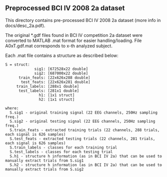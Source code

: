 Preprocessed BCI IV 2008 2a dataset
--------------
This directory contains pre-processed BCI IV 2008 2a dataset (more info in docs/desc_2a.pdf).

The original *.gdf files found in BCI IV competition 2a dataset 
were converted to MATLAB .mat format for easier handling/loading.
File A0xT.gdf.mat corresponds to x-th analyzed subject.

Each .mat file contains a structure as described below:
```
S = struct:
             sig1: [672528x22 double]
             sig2: [687000x22 double]
      train_feats: [22x626x288 double]
       test_feats: [22x626x281 double]
     train_labels: [288x1 double]
      test_labels: [281x1 double]
               h1: [1x1 struct]
               h2: [1x1 struct]
			   
where:
  S.sig1 - original training signal (22 EEG channels, 250Hz sampling freq.)
  S.sig2 - original testing signal (22 EEG channels, 250Hz sampling freq.)
  S.train_feats - extracted training trials (22 channels, 288 trials, each signal is 626 samples)
  S.test_feats - extracted testing trials (22 channels, 281 trials, each signal is 626 samples)
  S.train_labels - classes for each training trial
  S.test_labels - classes for each testing trial
  S.h1 - structure h information (as in BCI IV 2a) that can be used to manually extract trials from S.sig1
  S.h2 - structure h information (as in BCI IV 2a) that can be used to manually extract trials from S.sig2
```
